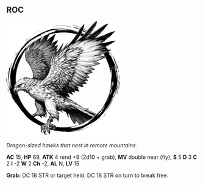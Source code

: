 ## ROC

![](images/roc.webp)

_Dragon-sized hawks that nest in remote mountains._

**AC** 15, **HP** 69, **ATK** 4 rend +9 (2d10 + grab), **MV** double near (fly), **S** 5 **D** 3 **C** 2 **I** -2 **W** 2 **Ch** -2, **AL** N, **LV** 15

**Grab:** DC 18 STR or target held. DC 18 STR on turn to break free.

